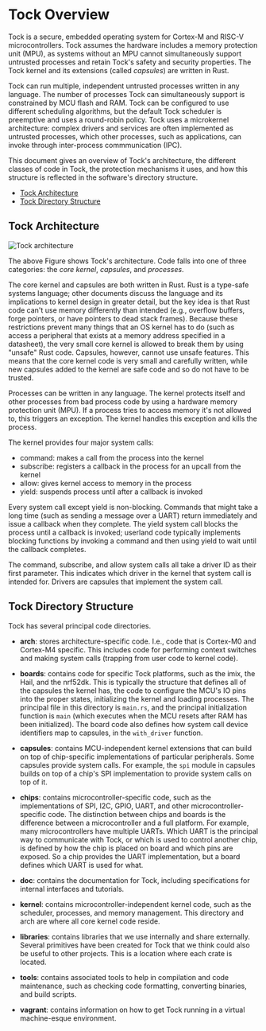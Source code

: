 # Tock Overview

Tock is a secure, embedded operating system for Cortex-M and RISC-V
microcontrollers. Tock assumes the hardware includes a memory protection unit
(MPU), as systems without an MPU cannot simultaneously support untrusted
processes and retain Tock's safety and security properties. The Tock kernel and
its extensions (called *capsules*) are written in Rust.

Tock can run multiple, independent untrusted processes written in
any language. The number of processes Tock can simultaneously support
is constrained by MCU flash and RAM. Tock can be configured to use different
scheduling algorithms, but the default Tock scheduler is preemptive and
uses a round-robin policy. Tock uses a microkernel architecture: complex
drivers and services are often implemented as untrusted processes, which
other processes, such as applications, can invoke through inter-process
commmunication (IPC).

This document gives an overview of Tock's architecture, the different
classes of code in Tock, the protection mechanisms it uses, and how this
structure is reflected in the software's directory structure.

<!-- npm i -g markdown-toc; markdown-toc -i Overview.md -->

<!-- toc -->

<!-- Build table of contents with tools/toc.sh -->

- [Tock Architecture](#tock-architecture)
- [Tock Directory Structure](#tock-directory-structure)

<!-- tocstop -->

## Tock Architecture

![Tock architecture](tock-stack.png)

The above Figure shows Tock's architecture. Code falls into one of three
categories: the *core kernel*, *capsules*, and *processes*.

The core kernel and capsules are both written in Rust. Rust is a
type-safe systems language; other documents discuss the language and
its implications to kernel design in greater detail, but the
key idea is that Rust code can't use memory differently than intended
(e.g., overflow buffers, forge pointers, or have pointers to dead
stack frames). Because these restrictions prevent many things that
an OS kernel has to do (such as access a peripheral that exists at a
memory address specified in a datasheet), the very small core kernel
is allowed to break them by using "unsafe" Rust code. Capsules,
however, cannot use unsafe features. This means that the core kernel
code is very small and carefully written, while new capsules added
to the kernel are safe code and so do not have to be trusted.

Processes can be written in any language. The kernel protects itself and
other processes from bad process code by using a hardware memory
protection unit (MPU). If a process tries to access memory it's not
allowed to, this triggers an exception. The kernel handles this exception
and kills the process.

The kernel provides four major system calls:

  * command: makes a call from the process into the kernel
  * subscribe: registers a callback in the process for an upcall from the kernel
  * allow: gives kernel access to memory in the process
  * yield: suspends process until after a callback is invoked

Every system call except yield is non-blocking. Commands that
might take a long time (such as sending a message over a UART)
return immediately and issue a callback when they complete.
The yield system call blocks the process until a callback
is invoked; userland code typically implements blocking
functions by invoking a command and then using yield to wait
until the callback completes.

The command, subscribe, and allow system calls all take a driver
ID as their first parameter. This indicates which driver in the
kernel that system call is intended for. Drivers are capsules that
implement the system call.


## Tock Directory Structure

Tock has several principal code directories.

- **arch**: stores architecture-specific code. I.e., code that
is Cortex-M0 and Cortex-M4 specific. This includes code for performing
context switches and making system calls (trapping from user code to
kernel code).

- **boards**: contains code for specific Tock platforms, such as
the imix, the Hail, and the nrf52dk. This is typically the structure
that defines all of the capsules the kernel has, the code to configure the
MCU's IO pins into the proper states, initializing the kernel and loading
processes. The principal file in this directory is `main.rs`, and the
principal initialization function is `main` (which executes when the MCU
resets after RAM has been initialized). The board code also defines how system
call device identifiers map to capsules, in the `with_driver` function.

- **capsules**: contains MCU-independent kernel extensions that
can build on top of chip-specific implementations of particular peripherals.
Some capsules provide system calls. For example, the `spi` module in capsules
builds on top of a chip's SPI implementation to provide system calls on
top of it.

- **chips**: contains microcontroller-specific code, such as the
implementations of SPI, I2C, GPIO, UART, and other microcontroller-specific
code. The distinction between chips and boards is the difference between
a microcontroller and a full platform. For example, many microcontrollers
have multiple UARTs. Which UART is the principal way to communicate with
Tock, or which is used to control another chip, is defined by how the chip
is placed on board and which pins are exposed. So a chip provides the UART
implementation, but a board defines which UART is used for what.

- **doc**: contains the documentation for Tock, including
specifications for internal interfaces and tutorials.

- **kernel**: contains microcontroller-independent kernel code,
such as the scheduler, processes, and memory management. This directory
and arch are where all core kernel code reside.

- **libraries**: contains libraries that we use internally and share
externally. Several primitives have been created for Tock that we think could
also be useful to other projects. This is a location where each crate is
located.

- **tools**: contains associated tools to help in compilation and
code maintenance, such as checking code formatting, converting binaries,
and build scripts.

- **vagrant**: contains information on how to get Tock running in a
virtual machine-esque environment.
